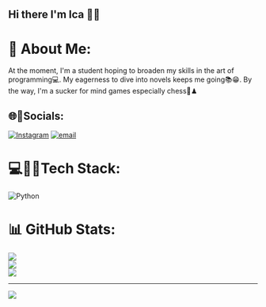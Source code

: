 ## Hi there I'm Ica 💁‍♀️
# 💫 About Me:
 At the moment, I'm a student hoping to broaden my skills in the art of programming💻. My eagerness to dive into novels keeps me going📚😁. By the way, I'm a sucker for mind games especially chess🫣♟


## 🌐📱Socials:
[![Instagram](https://img.shields.io/badge/Instagram-%23E4405F.svg?logo=Instagram&logoColor=white)](https://instagram.com/adDICK_TAEd) [![email](https://img.shields.io/badge/Email-D14836?logo=gmail&logoColor=white)](mailto:osanoirene07@gmail.com) 

# 💻👩‍💻Tech Stack:
![Python](https://img.shields.io/badge/python-3670A0?style=for-the-badge&logo=python&logoColor=ffdd54)
# 📊 GitHub Stats:
![](https://github-readme-stats.vercel.app/api?username=icaosano&theme=dark&hide_border=false&include_all_commits=false&count_private=false)<br/>
![](https://nirzak-streak-stats.vercel.app/?user=icaosano&theme=dark&hide_border=false)<br/>
![](https://github-readme-stats.vercel.app/api/top-langs/?username=icaosano&theme=dark&hide_border=false&include_all_commits=false&count_private=false&layout=compact)

---
[![](https://visitcount.itsvg.in/api?id=icaosano&icon=0&color=0)](https://visitcount.itsvg.in)

<!-- Proudly created with GPRM ( https://gprm.itsvg.in ) --><!--
**icaosano/icaosano** is a ✨ _special_ ✨ repository because its `README.md` (this file) appears on your GitHub profile
